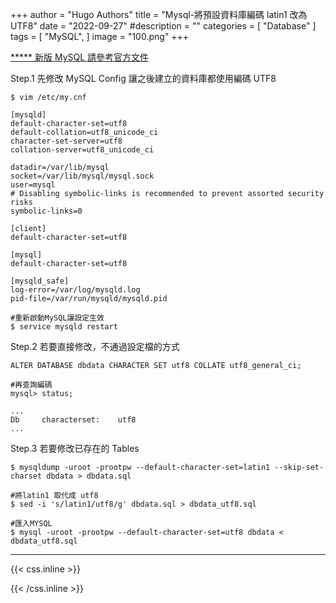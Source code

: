 +++
author = "Hugo Authors"
title = "Mysql-將預設資料庫編碼 latin1 改為 UTF8"
date = "2022-09-27"
#description = ""
categories = [
    "Database"
]
tags = [
    "MySQL",
]
image = "100.png"
+++

   [***** 新版 MySQL 請參考官方文件](https://dev.mysql.com/doc/refman/5.7/en/charset-applications.html)
    
   Step.1 先修改 MySQL Config 讓之後建立的資料庫都使用編碼 UTF8 
   
    $ vim /etc/my.cnf
    
    [mysqld]
    default-character-set=utf8
    default-collation=utf8_unicode_ci
    character-set-server=utf8
    collation-server=utf8_unicode_ci 
    
    datadir=/var/lib/mysql
    socket=/var/lib/mysql/mysql.sock
    user=mysql
    # Disabling symbolic-links is recommended to prevent assorted security risks
    symbolic-links=0
    
    [client]
    default-character-set=utf8
    
    [mysql]
    default-character-set=utf8
    
    [mysqld_safe]
    log-error=/var/log/mysqld.log
    pid-file=/var/run/mysqld/mysqld.pid
    
    #重新啟動MySQL讓設定生效
    $ service mysqld restart
    
   Step.2 若要直接修改，不通過設定檔的方式
   
    ALTER DATABASE dbdata CHARACTER SET utf8 COLLATE utf8_general_ci;
    
    #再查詢編碼
    mysql> status;
        
    ...
    Db     characterset:    utf8
    ...

   Step.3 若要修改已存在的 Tables
   
    $ mysqldump -uroot -prootpw --default-character-set=latin1 --skip-set-charset dbdata > dbdata.sql
    
    #將latin1 取代成 utf8
    $ sed -i 's/latin1/utf8/g' dbdata.sql > dbdata_utf8.sql
    
    #匯入MYSQL
    $ mysql -uroot -prootpw --default-character-set=utf8 dbdata < dbdata_utf8.sql
    
***

{{< css.inline >}}
<style>
.emojify {
	font-family: Apple Color Emoji, Segoe UI Emoji, NotoColorEmoji, Segoe UI Symbol, Android Emoji, EmojiSymbols;
	font-size: 2rem;
	vertical-align: middle;
}
@media screen and (max-width:650px) {
  .nowrap {
    display: block;
    margin: 25px 0;
  }
}
</style>
{{< /css.inline >}}
